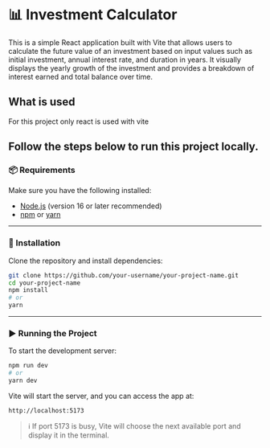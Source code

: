 # 📊 Investment Calculator

This is a simple React application built with Vite that allows users to calculate the future value of an investment based on input values such as initial investment, annual interest rate, and duration in years. It visually displays the yearly growth of the investment and provides a breakdown of interest earned and total balance over time.

## What is used

For this project only react is used with vite

## Follow the steps below to run this project locally.

### 📦 Requirements

Make sure you have the following installed:

- [Node.js](https://nodejs.org/) (version 16 or later recommended)
- [npm](https://www.npmjs.com/) or [yarn](https://yarnpkg.com/)

---

### 🔧 Installation

Clone the repository and install dependencies:

```bash
git clone https://github.com/your-username/your-project-name.git
cd your-project-name
npm install
# or
yarn
```

---

### ▶️ Running the Project

To start the development server:

```bash
npm run dev
# or
yarn dev
```

Vite will start the server, and you can access the app at:

```
http://localhost:5173
```

> ℹ️ If port 5173 is busy, Vite will choose the next available port and display it in the terminal.
